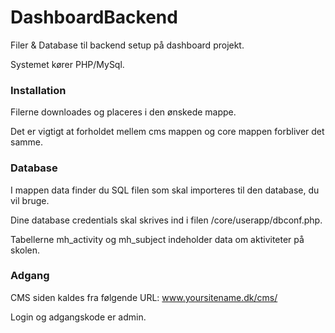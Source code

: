 # DashboardBackend
Filer &amp; Database til backend setup på dashboard projekt.

Systemet kører PHP/MySql.

### Installation
Filerne downloades og placeres i den ønskede mappe.

Det er vigtigt at forholdet mellem cms mappen og core mappen forbliver det samme.

### Database 
I mappen data finder du SQL filen som skal importeres til den database, du vil bruge.

Dine database credentials skal skrives ind i filen /core/userapp/dbconf.php.

Tabellerne mh_activity og mh_subject indeholder data om aktiviteter på skolen.

### Adgang

CMS siden kaldes fra følgende URL: www.yoursitename.dk/cms/

Login og adgangskode er admin.
